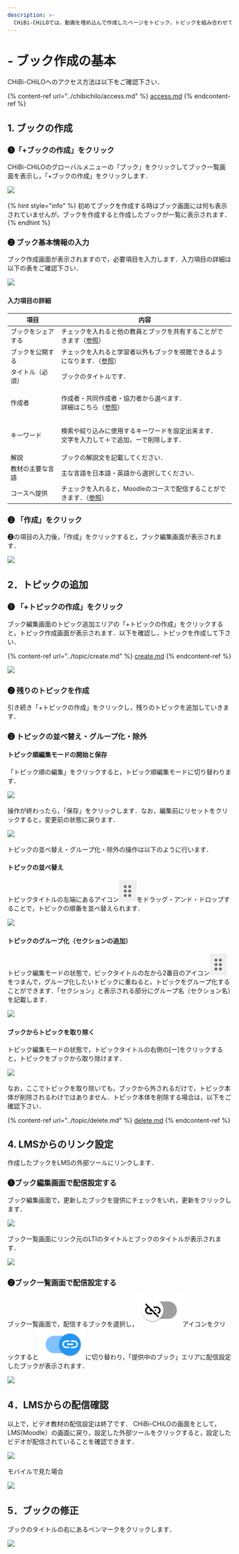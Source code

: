 ```yaml
---
description: >-
  CHiBi-CHiLOでは，動画を埋め込んで作成したページをトピック，トピックを組み合わせてまとめたページをブックと呼びます．ここでは，まずブックを作成し，ブックからトピックを追加していく方法を説明します．
---
```


# - ブック作成の基本

CHiBi-CHiLOへのアクセス方法は以下をご確認下さい．

{% content-ref url="../chibichilo/access.md" %}
[access.md](../chibichilo/access.md)
{% endcontent-ref %}

## 1. ブックの作成

### ❶「+ブックの作成」をクリック

CHiBi-CHiLOのグローバルメニューの「ブック」をクリックしてブック一覧画面を表示し，「+ブックの作成」をクリックします．

![](../.gitbook/assets/book-create\_01.png)

{% hint style="info" %}
初めてブックを作成する時はブック画面には何も表示されていませんが，ブックを作成すると作成したブックが一覧に表示されます．
{% endhint %}

### ❷ ブック基本情報の入力

ブック作成画面が表示されますので，必要項目を入力します．入力項目の詳細は以下の表をご確認下さい．

![](../.gitbook/assets/book-create\_02.png)

#### 入力項目の詳細

| 項目        | 内容                                                                |
| --------- | ----------------------------------------------------------------- |
| ブックをシェアする | チェックを入れると他の教員とブックを共有することができます（[参照](share.md)）                     |
| ブックを公開する  | チェックを入れると学習者以外もブックを視聴できるようになります．（[参照](release.md)）                |
| タイトル（必須）  | ブックのタイトルです．                                                       |
| 作成者       | <p>作成者・共同作成者・協力者から選べます．<br>詳細はこちら（<a href="author.md">参照</a>）</p> |
| キーワード     | <p>検索や絞り込みに使用するキーワードを設定出来ます．<br>文字を入力して＋で追加，ーで削除します．</p>          |
| 解説        | ブックの解説文を記載してください．                                                 |
| 教材の主要な言語  | 主な言語を日本語・英語から選択してください．                                            |
| コースへ提供    | チェックを入れると，Moodleのコースで配信することができます．（[参照](create.md#bukkudesuru)）    |

### ❸ 「作成」をクリック

❷の項目の入力後，「作成」をクリックすると，ブック編集画面が表示されます．

![](../.gitbook/assets/book-create\_03.png)

## 2．トピックの追加

### ❶ 「+トピックの作成」をクリック

ブック編集画面のトピック追加エリアの「+トピックの作成」をクリックすると，トピック作成画面が表示されます．以下を確認し，トピックを作成して下さい．

{% content-ref url="../topic/create.md" %}
[create.md](../topic/create.md)
{% endcontent-ref %}

![](../.gitbook/assets/book-create\_04.png)

### ❷ 残りのトピックを作成

引き続き「+トピックの作成」をクリックし，残りのトピックを追加していきます．

### ❸ トピックの並べ替え・グループ化・除外

#### トピック順編集モードの開始と保存

「トピック順の編集」をクリックすると，トピック順編集モードに切り替わります．

![](../.gitbook/assets/book-create\_11.png)

操作が終わったら，「保存」をクリックします．なお，編集前にリセットをクリックすると，変更前の状態に戻ります．

![](../.gitbook/assets/book-create\_12.png)

トピックの並べ替え・グループ化・除外の操作は以下のように行います．

#### トピックの並べ替え

トピックタイトルの左端にあるアイコン<img src="../.gitbook/assets/image (112).png" alt="" data-size="line">をドラッグ・アンド・ドロップすることで，トピックの順番を並べ替えられます．

![](../.gitbook/assets/book-create\_13.png)

#### トピックのグループ化（セクションの追加）

トピック編集モードの状態で，ピックタイトルの左から2番目のアイコン<img src="../.gitbook/assets/image (112).png" alt="" data-size="line">をつまんで，グループ化したいトピックに重ねると，トピックをグループ化することができます．「セクション」と表示される部分にグループ名（セクション名）を記載します．

![](../.gitbook/assets/book-create\_14.png)

#### ブックからトピックを取り除く

トピック編集モードの状態で，トピックタイトルの右側の\[ー]をクリックすると，トピックをブックから取り除けます．

![](../.gitbook/assets/book-create\_15.png)

なお，ここでトピックを取り除いても，ブックから外されるだけで，トピック本体が削除されるわけではありません．トピック本体を削除する場合は，以下をご確認下さい．

{% content-ref url="../topic/delete.md" %}
[delete.md](../topic/delete.md)
{% endcontent-ref %}

## 4. LMSからのリンク設定

作成したブックをLMSの外部ツールにリンクします．

### ❶ブック編集画面で配信設定する

ブック編集画面で，更新したブックを提供にチェックをいれ，更新をクリックします．

![](../.gitbook/assets/book-create\_05.png)

ブック一覧画面にリンク元のLTIのタイトルとブックのタイトルが表示されます．

![](../.gitbook/assets/book-create\_06.png)

### ❷ブック一覧画面で配信設定する

ブック一覧画面で，配信するブックを選択し，<img src="../.gitbook/assets/linkoff.png" alt="" data-size="line">アイコンをクリックすると<img src="../.gitbook/assets/linkon.png" alt="" data-size="line">に切り替わり，「提供中のブック」エリアに配信設定したブックが表示されます．

![](../.gitbook/assets/book-create\_07.png)

## 4．LMSからの配信確認

以上で，ビデオ教材の配信設定は終了です． CHiBi-CHiLOの画面をとして，LMS(Moodle）の画面に戻り，設定した外部ツールをクリックすると，設定したビデオが配信されていることを確認できます．

![](../.gitbook/assets/book-create\_08.png)

モバイルで見た場合

![](../.gitbook/assets/book-create\_09.png)

## 5．ブックの修正

ブックのタイトルの右にあるペンマークをクリックします．

![](../.gitbook/assets/book-create\_10.png)
